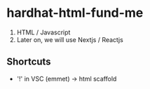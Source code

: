 # hardhat-html-fund-me

1. HTML / Javascript
2. Later on, we will use Nextjs / Reactjs

## Shortcuts

- '!' in VSC (emmet) -> html scaffold
